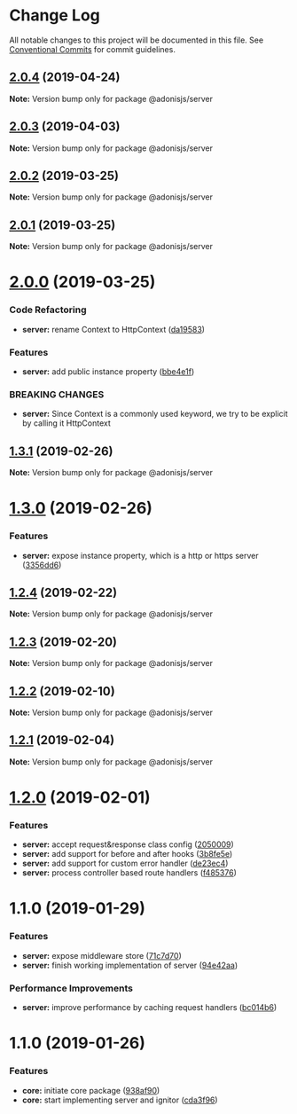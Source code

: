 # Change Log

All notable changes to this project will be documented in this file.
See [Conventional Commits](https://conventionalcommits.org) for commit guidelines.

## [2.0.4](https://github.com/adonisjs/adonis-framework/tree/master/packages/server/compare/@adonisjs/server@2.0.3...@adonisjs/server@2.0.4) (2019-04-24)

**Note:** Version bump only for package @adonisjs/server





## [2.0.3](https://github.com/adonisjs/adonis-framework/tree/master/packages/server/compare/@adonisjs/server@2.0.2...@adonisjs/server@2.0.3) (2019-04-03)

**Note:** Version bump only for package @adonisjs/server





## [2.0.2](https://github.com/adonisjs/adonis-framework/tree/master/packages/server/compare/@adonisjs/server@2.0.1...@adonisjs/server@2.0.2) (2019-03-25)

**Note:** Version bump only for package @adonisjs/server





## [2.0.1](https://github.com/adonisjs/adonis-framework/tree/master/packages/server/compare/@adonisjs/server@2.0.0...@adonisjs/server@2.0.1) (2019-03-25)

**Note:** Version bump only for package @adonisjs/server





# [2.0.0](https://github.com/adonisjs/adonis-framework/tree/master/packages/server/compare/@adonisjs/server@1.3.1...@adonisjs/server@2.0.0) (2019-03-25)


### Code Refactoring

* **server:** rename Context to HttpContext ([da19583](https://github.com/adonisjs/adonis-framework/tree/master/packages/server/commit/da19583))


### Features

* **server:** add public instance property ([bbe4e1f](https://github.com/adonisjs/adonis-framework/tree/master/packages/server/commit/bbe4e1f))


### BREAKING CHANGES

* **server:** Since Context is a commonly used keyword, we
try to be explicit by calling it HttpContext





## [1.3.1](https://github.com/adonisjs/adonis-framework/tree/master/packages/server/compare/@adonisjs/server@1.3.0...@adonisjs/server@1.3.1) (2019-02-26)

**Note:** Version bump only for package @adonisjs/server





# [1.3.0](https://github.com/adonisjs/adonis-framework/tree/master/packages/server/compare/@adonisjs/server@1.2.4...@adonisjs/server@1.3.0) (2019-02-26)


### Features

* **server:** expose instance property, which is a http or https server ([3356dd6](https://github.com/adonisjs/adonis-framework/tree/master/packages/server/commit/3356dd6))





## [1.2.4](https://github.com/adonisjs/adonis-framework/tree/master/packages/server/compare/@adonisjs/server@1.2.3...@adonisjs/server@1.2.4) (2019-02-22)

**Note:** Version bump only for package @adonisjs/server





## [1.2.3](https://github.com/adonisjs/adonis-framework/tree/master/packages/server/compare/@adonisjs/server@1.2.2...@adonisjs/server@1.2.3) (2019-02-20)

**Note:** Version bump only for package @adonisjs/server





## [1.2.2](https://github.com/adonisjs/adonis-framework/tree/master/packages/server/compare/@adonisjs/server@1.2.1...@adonisjs/server@1.2.2) (2019-02-10)

**Note:** Version bump only for package @adonisjs/server





## [1.2.1](https://github.com/adonisjs/adonis-framework/tree/master/packages/server/compare/@adonisjs/server@1.2.0...@adonisjs/server@1.2.1) (2019-02-04)

**Note:** Version bump only for package @adonisjs/server





# [1.2.0](https://github.com/adonisjs/adonis-framework/tree/master/packages/server/compare/@adonisjs/server@1.1.0...@adonisjs/server@1.2.0) (2019-02-01)


### Features

* **server:** accept request&response class config ([2050009](https://github.com/adonisjs/adonis-framework/tree/master/packages/server/commit/2050009))
* **server:** add support for before and after hooks ([3b8fe5e](https://github.com/adonisjs/adonis-framework/tree/master/packages/server/commit/3b8fe5e))
* **server:** add support for custom error handler ([de23ec4](https://github.com/adonisjs/adonis-framework/tree/master/packages/server/commit/de23ec4))
* **server:** process controller based route handlers ([f485376](https://github.com/adonisjs/adonis-framework/tree/master/packages/server/commit/f485376))





# 1.1.0 (2019-01-29)


### Features

* **server:** expose middleware store ([71c7d70](https://github.com/adonisjs/adonis-framework/tree/master/packages/core/commit/71c7d70))
* **server:** finish working implementation of server ([94e42aa](https://github.com/adonisjs/adonis-framework/tree/master/packages/core/commit/94e42aa))


### Performance Improvements

* **server:** improve performance by caching request handlers ([bc014b6](https://github.com/adonisjs/adonis-framework/tree/master/packages/core/commit/bc014b6))





# 1.1.0 (2019-01-26)


### Features

* **core:** initiate core package ([938af90](https://github.com/adonisjs/adonis-framework/tree/master/packages/core/commit/938af90))
* **core:** start implementing server and ignitor ([cda3f96](https://github.com/adonisjs/adonis-framework/tree/master/packages/core/commit/cda3f96))
